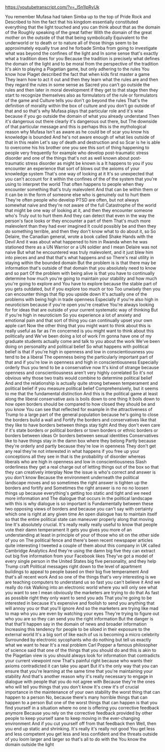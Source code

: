 https://youtubetranscript.com/?v=_I5n1IpRyUk

 You remember Mufasa had taken Simba up to the top of Pride Rock and Described to him the fact that his kingdom essentially constituted everything that the light touched and you can think about that as the domain of the Roughly speaking of the great father With the domain of the great mother on the outside of that that being symbolically Equivalent to the underworld or to death or to nature all of those things seem to be approximately equally true and he forbade Simba from going to investigate what was beyond the confines of the light and In some sense that's exactly what a tradition does for you Because the tradition is precisely what defines the domain of the light and to be moral from the perspective of the tradition It's akin to playing a Piagetian game, but only adhering to the rules You know how Piaget described the fact that when kids first master a game They learn how to act it out and then they learn what the rules are and then they regard the rules in some sense as Sacred you can't go outside the rules and then later in moral development if they get to that stage then they start to recognize themselves also as formulators of the rule or formulators of the game and Culture tells you don't go beyond the rules That's the definition of morality within the box of culture and you don't go outside of that and so that's why Mufasa plays that particular role and it's wise because if you go outside the domain of what you already understand Then it's dangerous out there clearly it's dangerous out there, but The downside of that particular message and this is perhaps this is the mythological reason why Mufasa Isn't as aware as he could be of scar you know his knowledge is bounded And he's not aware enough of what lies outside of that in this realm Let's say of death and destruction and so Scar is he is able to overcome his his brother one you see this sort of thing happening to people very frequently for example who develop post-traumatic stress disorder and one of the things that's not as well known about post-traumatic stress disorder as might be known is a It happens to you if you encounter an experience that sort of blows out the axioms of your knowledge system That's one way of looking at it It's so unexpected that you can't account for it within the confines of the of the system that you're using to interpret the world That often happens to people when they encounter something that's truly malevolent And that can be within them or it can be in the form of someone else who is genuinely out to hurt them They're often people who develop PTSD are often, but not always somewhat naive and they're not aware of the full Catastrophe of the world that might be one way of looking at it, and then they encounter someone who's Truly out to hurt them And they can detect that even in the way the person's face looks or they encounter a part of them That's much more malevolent than they had ever imagined It could possibly be and then they do something terrible, and then they don't know what to do about it, so So Delaire, the Canadian general, wrote a book called Shake Hands with the Devil And it was about what happened to him in Rwanda when he was stationed there as a UN Warrior or a UN soldier and I mean Delaire was not naive But what he encountered was truly malevolent, and it just blew him into pieces and and that that's what happens and so There's real utility in staying within the bounded domain But the problem is is that there may be information that's outside of that domain that you absolutely need to know and so part Of the problem with being alive is that you have to continually determine how much you're going to maintain your stability and how much you're going to explore and You have to explore because the stable part of you gets outdated, but if you explore too much or too Too unwisely then you can encounter things that flip you upside down It's actually one of the problems with being high in trade openness Especially if you're also high in neuroticism because if you're open you're creative You're always looking for for ideas that are outside of your current systematic way of thinking But if you're high in neuroticism So you experience a lot of anxiety and emotional pain and that sort of thing you can continually upset your own apple cart Now the other thing that you might want to think about this is really useful as far as I'm concerned is you might want to think about this politically and We've been doing a lot of work I'm gonna have one of my graduate students actually come and talk to you about the work We've been doing on personality and political belief So what happens with political belief is that if you're high in openness and low in conscientiousness you tend to be a liberal The openness being the particularly important part of that and if you're low in openness and high in conscientiousness Especially orderly thus you tend to be a conservative now It's kind of strange because openness and conscientiousness aren't very highly correlated So it's not obvious why those two traits would combine to determine political belief And and the relationship is actually quite strong between temperament and political belief if you measure political belief Comprehensively, but it seems to me that the fundamental distinction And this is the political game at least along the liberal conservative axis is boils down to one thing It boils down to how open borders should be compared to how closed they should be and you know You can see that reflected for example in the attractiveness of Trump to a large part of the general population because he's going to close the borders build a wall and Fortify the borders and conservatives like that they like to have borders between things stay tight And they don't even care if it's state borders or political borders or town borders or ethnic borders or borders between ideas Or borders between sexual identities Conservatives like to have things stay in the damn box where they belong Partly because they're orderly and partly because they're low in openness They don't get any real they're not interested in what happens if you free up your conceptions all they see in that is the probability of disorder whereas liberals who are high in openness and low in conscientiousness Slash orderliness they get a real charge out of letting things out of the box so that they can creatively interplay Now the issue is who's correct and answer is you don't know Because the environment underneath the political landscape moves and so sometimes the right answer is tighten up the borders and fortify and Sometimes the right answer is no no no loosen things up because everything's getting too static and tight and we need more information and The dialogue that occurs in the political landscape with this is why dialogue is so important is Fundamentally between these two opposing views of borders and because you can't say with certainty which one is right at any given time An open dialogue has to maintain itself so that the entire political state can maneuver properly along that moving line It's absolutely crucial. It's really really really useful to know that people vote their damn temperament It gets you gives you more of an understanding at least in principle of your of those who sit on the other side of you on The political fence and there's been recent newspaper articles quite interesting I tweeted a couple of them about this company in UK called Cambridge Analytics And they're using the damn big five they can extract out big five information from your Facebook likes They've got a model of every single person in the United States big five personality, and they help Trump craft Political messages right down to the level of apartment buildings to appeal to people based on their big five temperament And that's all recent work And so one of the things that's very interesting is we are teaching computers to understand us so fast you can't believe it And we really do risk Walking into an electronic world where you will only see what you want to see I mean obviously the marketers are trying to do that As fast as possible right they only want to send you ads That you're going to be interested in because it's expensive and foolish to send you anything that will annoy you or that you'll ignore And so the marketers are trying like mad to map who you are even by watching your eyes They're trying to figure out who you are so they can send you the right information But the danger is that that'll happen say in the domain of news and broader information Increasing this tendency for people to be siloed in their exposure to the external world It's a big sort of like each of us is becoming a micro celebrity Surrounded by electronic sycophants who do nothing but tell us exactly what we want to hear It's a real problem Carl Popper a famous philosopher of science said that one of the things that you should do and this is akin to the Piagetian view is you should always look for information that contradicts your current viewpoint now That's painful right because who wants their axioms contradicted it can take you apart But it's the only way that you can ensure that you're learning at the same time that you're maintaining your stability And that's another reason why it's really necessary to engage in dialogue with people that you do not agree with Because they're the ones who will tell you things that you don't know It's crew it's of crucial importance in the maintenance of your own stability the worst thing that can happen to a person No, because there's many horrible things that can happen to a person But one of the worst things that can happen is that you find yourself in a situation where no one is offering you corrective feedback anymore Because you rely on the corrective feedback provided by other people to keep yourself sane to keep moving in the ever-changing environment And if you cut yourself off from that feedback then Well, then you end up static and shrinking. It's really it's really not good You get less and less competent you get less and less confident and the threats outside of you loom larger and larger so that's all to do with the You know the domain outside the light